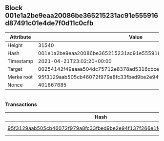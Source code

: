 ## Block 001e1a2be9eaa20086be365215231ac91e555916d87491c01e4de7f0d11c0cfb

Attribute | Value
--- | ---
Height | 31540
Hash | 001e1a2be9eaa20086be365215231ac91e555916d87491c01e4de7f0d11c0cfb
Timestamp | 2021-04-21T23:02:20+00:00
Target | 00254142f49eaaa504dc75712e8378ad5316cbcead634704b3734b6271167cc4
Merke root | 95f3129aab505cb46072f979a8fc33fbed9be2e94f137f266e1fc826646df227
Nonce | 401867685

```

```

### Transactions

Hash | Amount
--- | ---
[95f3129aab505cb46072f979a8fc33fbed9be2e94f137f266e1fc826646df227](95f3129aab505cb46072f979a8fc33fbed9be2e94f137f266e1fc826646df227.md) | 10.00000000 SKEPTI 
